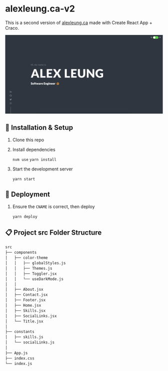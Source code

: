 # alexleung.ca-v2

This is a second version of <a href='https://alexleung.ca'>alexleung.ca</a> made with Create React App + Craco.

![Homepage screenshot](./public/assets/screenshot.png)

## :construction: Installation & Setup

1. Clone this repo

1. Install dependencies

    `nvm use`
    `yarn install`

1. Start the development server

    `yarn start`

## :ship: Deployment

1. Ensure the `CNAME` is correct, then deploy

    `yarn deploy`

## :clipboard: Project src Folder Structure
```bash
src
├── components
│   ├── color-theme
│   │   ├── globalStyles.js
│   │   ├── Themes.js  
│   │   ├── Toggler.jsx
│   │   └── useDarkMode.js
│   │
│   ├── About.jsx
│   ├── Contact.jsx  
│   ├── Footer.jsx
│   ├── Home.jsx
│   ├── Skills.jsx 
│   ├── SocialLinks.jsx
│   └── Title.jsx
│
├── constants   
│   ├── skills.js
│   └── socialLinks.js
│
├── App.js
├── index.css
└── index.js
```